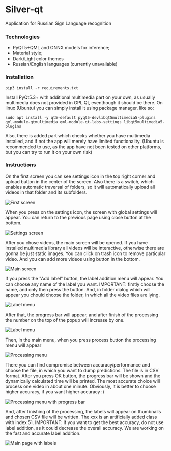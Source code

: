# Silver-qt
Application for Russian Sign Language recognition

### Technologies
+ PyQT5+QML and ONNX models for inference;
+ Material style;
+ Dark/Light color themes
+ Russian/English languages (currently unavailable)

### Installation
```
pip3 install -r requirements.txt
```
Install PyQt5.3+ with additional multimedia part on your own, as usually multimedia does not provided in GPL Qt, eventhough it should be there. On linux (Ubuntu) you can simply install it using package manager, like so:
```
sudo apt install -y qt5-default pyqt5-devlibqt5multimedia5-plugins qml-module-qtmultimedia qml-module-qt-labs-settings libqt5multimedia5-plugins
```
Also, there is added part which checks whether you have multimedia installed, and if not the app will merely have limited functionality. (Ubuntu is recommended to use, as the app have not been tested on other platforms, but you can try to run it on your own risk)
### Instructions
On the first screen you can see settings icon in the top right corner and upload button in the center of the screen. Also there is a switch, which enables automatic traversal of folders, so it will automatically upload all videos in that folder and its subfolders.

![First screen](docs/first.png)

When you press on the settings icon, the screen with global settings will appear. You can return to the previous page using close button at the bottom.

![Settings screen](docs/settings.png)

After you chose videos, the main screen will be opened. If you have installed multimedia library all videos will be interactive, otherwise there are gonna be just static images. You can click on trash icon to remove particular video. And you can add more videos using button in the bottom.

![Main screen](docs/main.png)

If you press the "Add label" button, the label addition menu will appear. You can choose any name of the label you want. IMPORTANT: firstly choose the name, and only then press the button. And, in folder dialog which will appear you chould choose the folder, in which all the video files are lying.

![Label menu](docs/modif1.png)

After that, the progress bar will appear, and after finish of the processing the number on the top of the popup will increase by one.

![Label menu](docs/modif2.png)

Then, in the main menu, when you press process button the processing menu will appear

![Processing menu](docs/processing.png)

There you can find compromise between accuracy/performance and choose the file, in which you want to dump predictions. The file is in CSV format. After you press OK button, the progress bar will be shown and the dynamically calculated time will be printed. The most accurate choice will process one video in about one minute. Obviously, it is better to choose higher accuracy, if you want higher accuracy :)

![Processing menu with progress bar](docs/processing-in-progress.png)

And, after finishing of the processing, the labels will appear on thumbnails and chosen CSV file will be written. The xxx is an artificially added class with index 51. IMPORTANT: if you want to get the best accuracy, do not use label addition, as it could decrease the overall accuracy. We are working on the fast and accurate label addition.

![Main page with labels](docs/done.png)
